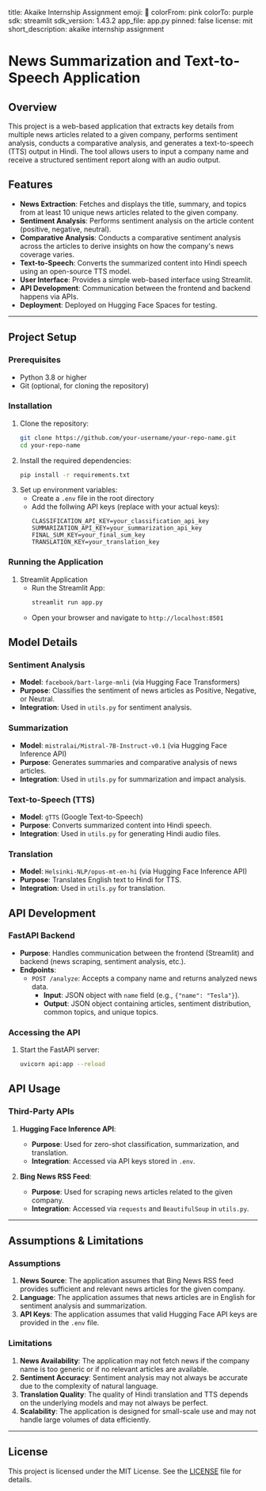 title: Akaike Internship Assignment
emoji: 🐢
colorFrom: pink
colorTo: purple
sdk: streamlit
sdk_version: 1.43.2
app_file: app.py
pinned: false
license: mit
short_description: akaike internship assignment

# News Summarization and Text-to-Speech Application

## Overview
This project is a web-based application that extracts key details from multiple news articles related to a given company, performs sentiment analysis, conducts a comparative analysis, and generates a text-to-speech (TTS) output in Hindi. The tool allows users to input a company name and receive a structured sentiment report along with an audio output.

## Features
- **News Extraction**: Fetches and displays the title, summary, and topics from at least 10 unique news articles related to the given company.
- **Sentiment Analysis**: Performs sentiment analysis on the article content (positive, negative, neutral).
- **Comparative Analysis**: Conducts a comparative sentiment analysis across the articles to derive insights on how the company's news coverage varies.
- **Text-to-Speech**: Converts the summarized content into Hindi speech using an open-source TTS model.
- **User Interface**: Provides a simple web-based interface using Streamlit.
- **API Development**: Communication between the frontend and backend happens via APIs.
- **Deployment**: Deployed on Hugging Face Spaces for testing.

---

## Project Setup

### Prerequisites
- Python 3.8 or higher
- Git (optional, for cloning the repository)

### Installation
1. Clone the repository:
   ```bash
   git clone https://github.com/your-username/your-repo-name.git
   cd your-repo-name
2. Install the required dependencies:
   ```bash
   pip install -r requirements.txt
3. Set up environment variables:
   - Create a ```.env``` file in the root directory
   - Add the follwing API keys (replace with your actual keys):
     ```plaintext
     CLASSIFICATION_API_KEY=your_classification_api_key
     SUMMARIZATION_API_KEY=your_summarization_api_key
     FINAL_SUM_KEY=your_final_sum_key
     TRANSLATION_KEY=your_translation_key
     
### Running the Application
1. Streamlit Application
   - Run the Streamlit App:
     ```bash
     streamlit run app.py
   - Open your browser and navigate to ```http://localhost:8501```

## Model Details

### Sentiment Analysis
- **Model**: `facebook/bart-large-mnli` (via Hugging Face Transformers)
- **Purpose**: Classifies the sentiment of news articles as Positive, Negative, or Neutral.
- **Integration**: Used in `utils.py` for sentiment analysis.

### Summarization
- **Model**: `mistralai/Mistral-7B-Instruct-v0.1` (via Hugging Face Inference API)
- **Purpose**: Generates summaries and comparative analysis of news articles.
- **Integration**: Used in `utils.py` for summarization and impact analysis.

### Text-to-Speech (TTS)
- **Model**: `gTTS` (Google Text-to-Speech)
- **Purpose**: Converts summarized content into Hindi speech.
- **Integration**: Used in `utils.py` for generating Hindi audio files.

### Translation
- **Model**: `Helsinki-NLP/opus-mt-en-hi` (via Hugging Face Inference API)
- **Purpose**: Translates English text to Hindi for TTS.
- **Integration**: Used in `utils.py` for translation.

## API Development

### FastAPI Backend
- **Purpose**: Handles communication between the frontend (Streamlit) and backend (news scraping, sentiment analysis, etc.).
- **Endpoints**:
  - `POST /analyze`: Accepts a company name and returns analyzed news data.
    - **Input**: JSON object with `name` field (e.g., `{"name": "Tesla"}`).
    - **Output**: JSON object containing articles, sentiment distribution, common topics, and unique topics.

### Accessing the API
1. Start the FastAPI server:
   ```bash
   uvicorn api:app --reload
## API Usage

### Third-Party APIs
1. **Hugging Face Inference API**:
   - **Purpose**: Used for zero-shot classification, summarization, and translation.
   - **Integration**: Accessed via API keys stored in `.env`.

2. **Bing News RSS Feed**:
   - **Purpose**: Used for scraping news articles related to the given company.
   - **Integration**: Accessed via `requests` and `BeautifulSoup` in `utils.py`.

---

## Assumptions & Limitations

### Assumptions
1. **News Source**: The application assumes that Bing News RSS feed provides sufficient and relevant news articles for the given company.
2. **Language**: The application assumes that news articles are in English for sentiment analysis and summarization.
3. **API Keys**: The application assumes that valid Hugging Face API keys are provided in the `.env` file.

### Limitations
1. **News Availability**: The application may not fetch news if the company name is too generic or if no relevant articles are available.
2. **Sentiment Accuracy**: Sentiment analysis may not always be accurate due to the complexity of natural language.
3. **Translation Quality**: The quality of Hindi translation and TTS depends on the underlying models and may not always be perfect.
4. **Scalability**: The application is designed for small-scale use and may not handle large volumes of data efficiently.

---

## License
This project is licensed under the MIT License. See the [LICENSE](LICENSE) file for details.
